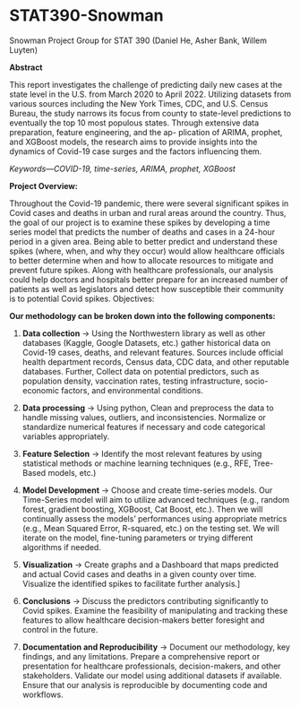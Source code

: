 # STAT390-Snowman
Snowman Project Group for STAT 390 (Daniel He, Asher Bank, Willem Luyten)

**Abstract**

This report investigates the challenge of predicting daily new cases at the state level in the U.S. from March 2020 to April 2022. Utilizing datasets from various sources including the New York Times, CDC, and U.S. Census Bureau, the study narrows its focus from county to state-level predictions to eventually the top 10 most populous states. Through extensive data preparation, feature engineering, and the ap- plication of ARIMA, prophet, and XGBoost models, the research aims to provide insights into the dynamics of Covid-19 case surges and the factors influencing them.

*Keywords—COVID-19, time-series, ARIMA, prophet, XGBoost*

**Project Overview:** 

Throughout the Covid-19 pandemic, there were several significant spikes in Covid cases and deaths in urban and rural areas around the country. Thus, the goal of our project is to examine these spikes by developing a time series model that predicts the number of deaths and cases in a 24-hour period in a given area. Being able to better predict and understand these spikes (where, when, and why they occur) would allow healthcare officials to better determine when and how to allocate resources to mitigate and prevent future spikes. Along with healthcare professionals, our analysis could help doctors and hospitals better prepare for an increased number of patients as well as legislators and detect how susceptible their community is to potential Covid spikes. 
Objectives:

**Our methodology can be broken down into the following components:**

1. **Data collection** → Using the Northwestern library as well as other databases (Kaggle, Google Datasets, etc.) gather historical data on Covid-19 cases, deaths, and relevant features. Sources include official health department records, Census data, CDC data, and other reputable databases. Further, Collect data on potential predictors, such as population density, vaccination rates, testing infrastructure, socio-economic factors, and environmental conditions.

2. **Data processing** → Using python, Clean and preprocess the data to handle missing values, outliers, and inconsistencies. Normalize or standardize numerical features if necessary and code categorical variables appropriately.

3. **Feature Selection** → Identify the most relevant features by using statistical methods or machine learning techniques (e.g., RFE, Tree-Based models, etc.) 

4. **Model Development** → Choose and create time-series models. Our Time-Series model will aim to utilize advanced techniques (e.g., random forest, gradient boosting, XGBoost, Cat Boost, etc.). Then we will continually assess the models’ performances using appropriate metrics (e.g., Mean Squared Error, R-squared, etc.) on the testing set. We will iterate on the model, fine-tuning parameters or trying different algorithms if needed.

5. **Visualization** → Create graphs and a Dashboard that maps predicted and actual Covid cases and deaths in a given county over time. Visualize the identified spikes to facilitate further analysis.]

6. **Conclusions** → Discuss the predictors contributing significantly to Covid spikes. Examine the feasibility of manipulating and tracking these features to allow healthcare decision-makers better foresight and control in the future. 

7. **Documentation and Reproducibility** → Document our methodology, key findings, and any limitations. Prepare a comprehensive report or presentation for healthcare professionals, decision-makers, and other stakeholders. Validate our model using additional datasets if available. Ensure that our analysis is reproducible by documenting code and workflows.
